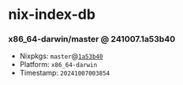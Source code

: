 # nix-index-db
### x86_64-darwin/master @ 241007.1a53b40
- Nixpkgs: `master`@[`1a53b40`](https://github.com/NixOS/nixpkgs/commit/1a53b400e59d0c0c5b287231e4cc65195a0660c4)
- Platform: `x86_64-darwin`
- Timestamp: `20241007003854`
